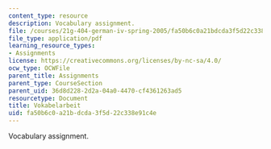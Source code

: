 ```yaml
---
content_type: resource
description: Vocabulary assignment.
file: /courses/21g-404-german-iv-spring-2005/fa50b6c0a21bdcda3f5d22c338e91c4e_MIT21G_404S05_vokabelarbei.pdf
file_type: application/pdf
learning_resource_types:
- Assignments
license: https://creativecommons.org/licenses/by-nc-sa/4.0/
ocw_type: OCWFile
parent_title: Assignments
parent_type: CourseSection
parent_uid: 36d8d228-2d2a-04a0-4470-cf4361263ad5
resourcetype: Document
title: Vokabelarbeit
uid: fa50b6c0-a21b-dcda-3f5d-22c338e91c4e
---
```

Vocabulary assignment.